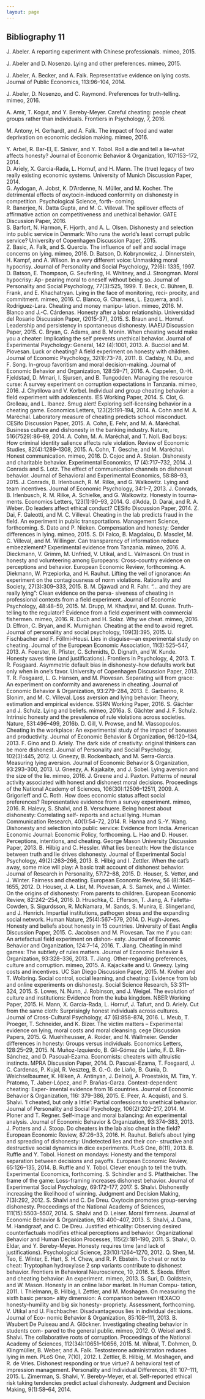 ```yaml
---
layout: page
---
```



## Bibliography 11

J. Abeler. A reporting experiment with Chinese professionals. mimeo, 2015.

J. Abeler and D. Nosenzo. Lying and other preferences. mimeo, 2015.

J. Abeler, A. Becker, and A. Falk. Representative evidence on lying costs. Journal of Public
Economics, 113:96–104, 2014.

J. Abeler, D. Nosenzo, and C. Raymond. Preferences for truth-telling. mimeo, 2016.

A. Amir, T. Kogut, and Y. Bereby-Meyer. Careful cheating: people cheat groups rather than
individuals. Frontiers in Psychology, 7, 2016.

M. Antony, H. Gerhardt, and A. Falk. The impact of food and water deprivation on economic
decision making. mimeo, 2016.

Y. Arbel, R. Bar-El, E. Siniver, and Y. Tobol. Roll a die and tell a lie–what affects honesty?
Journal of Economic Behavior & Organization, 107:153–172, 2014.  
D. Ariely, X. Garcia-Rada, L. Hornuf, and H. Mann. The (true) legacy of two really existing
economic systems. University of Munich Discussion Paper, 2014.  
G. Aydogan, A. Jobst, K. D’Ardenne, N. Müller, and M. Kocher. The detrimental effects of
oxytocin-induced conformity on dishonesty in competition. Psychological Science, forth-
coming.  
R. Banerjee, N. Datta Gupta, and M. C. Villeval. The spillover effects of affirmative action
on competitiveness and unethical behavior. GATE Discussion Paper, 2016.  
S. Barfort, N. Harmon, F. Hjorth, and A. L. Olsen. Dishonesty and selection into public
service in Denmark: Who runs the world’s least corrupt public service? University of
Copenhagen Discussion Paper, 2015.  
Z. Basic, A. Falk, and S. Quercia. The influence of self and social image concerns on lying.
mimeo, 2016.
D. Batson, D. Kobrynowicz, J. Dinnerstein, H. Kampf, and A. Wilson. In a very different
voice: Unmasking moral hypocrisy. Journal of Personality and Social Psychology, 72(6):
1335, 1997.
D. Batson, E. Thompson, G. Seuferling, H. Whitney, and J. Strongman. Moral hypocrisy: Ap-
pearing moral to oneself without being so. Journal of Personality and Social Psychology,
77(3):525, 1999.
T. Beck, C. Bühren, B. Frank, and E. Khachatryan. Lying in the face of monitoring, reci-
procity, and commitment. mimeo, 2016.
C. Blanco, G. Charness, L. Ezquerra, and I. Rodriguez-Lara. Cheating and money manipu-
lation. mimeo, 2016.
M. Blanco and J.-C. Cárdenas. Honesty after a labor relationship. Universidad del Rosario
Discussion Paper, (2015-37), 2015.
S. Braun and L. Hornuf. Leadership and persistency in spontaneous dishonesty. IAAEU
Discussion Paper, 2015.
C. Bryan, G. Adams, and B. Monin. When cheating would make you a cheater: Implicating
the self prevents unethical behavior. Journal of Experimental Psychology: General, 142
(4):1001, 2013.
A. Bucciol and M. Piovesan. Luck or cheating? A field experiment on honesty with children.
Journal of Economic Psychology, 32(1):73–78, 2011.
B. Cadsby, N. Du, and F. Song. In-group favoritism and moral decision-making. Journal of
Economic Behavior and Organization, 128:59–71, 2016.
A. Cappelen, O.-H. Fjeldstad, D. Mmari, I. Sjursen, and B. Tungodden. Managing the
resource curse: A survey experiment on corruption expectations in Tanzania. mimeo,
2016.
J. Chytilova and V. Korbel. Individual and group cheating behavior: a field experiment with
adolescents. IES Working Paper, 2014.
S. Clot, G. Grolleau, and L. Ibanez. Smug alert! Exploring self-licensing behavior in a cheating
game. Economics Letters, 123(2):191–194, 2014.
A. Cohn and M. A. Maréchal. Laboratory measure of cheating predicts school misconduct.
CESifo Discussion Paper, 2015.
A. Cohn, E. Fehr, and M. A. Maréchal. Business culture and dishonesty in the banking
industry. Nature, 516(7529):86–89, 2014.
A. Cohn, M. A. Maréchal, and T. Noll. Bad boys: How criminal identity salience affects rule
violation. Review of Economic Studies, 82(4):1289–1308, 2015.
A. Cohn, T. Gesche, and M. Maréchal. Honest communication. mimeo, 2016.
D. Cojoc and A. Stoian. Dishonesty and charitable behavior. Experimental Economics, 17
(4):717–732, 2014.
J. Conrads and S. Lotz. The effect of communication channels on dishonest behavior. Journal
of Behavioral and Experimental Economics, 58:88–93, 2015.
J. Conrads, B. Irlenbusch, R. M. Rilke, and G. Walkowitz. Lying and team incentives. Journal
of Economic Psychology, 34:1–7, 2013.
J. Conrads, B. Irlenbusch, R. M. Rilke, A. Schielke, and G. Walkowitz. Honesty in tourna-
ments. Economics Letters, 123(1):90–93, 2014.
G. d’Adda, D. Darai, and R. A. Weber. Do leaders affect ethical conduct? CESifo Discussion
Paper, 2014.
Z. Dai, F. Galeotti, and M. C. Villeval. Cheating in the lab predicts fraud in the field. An
experiment in public transportations. Management Science, forthcoming.
S. Dato and P. Nieken. Compensation and honesty: Gender differences in lying. mimeo, 2015.
S. Di Falco, B. Magdalou, D. Masclet, M. C. Villeval, and M. Willinger. Can transparency of
information reduce embezzlement? Experimental evidence from Tanzania. mimeo, 2016.
A. Dieckmann, V. Grimm, M. Unfried, V. Utikal, and L. Valmasoni. On trust in honesty
and volunteering among Europeans: Cross-country evidence on perceptions and behavior.
European Economic Review, forthcoming.
A. Diekmann, W. Przepiorka, and H. Rauhut. Lifting the veil of ignorance: An experiment
on the contagiousness of norm violations. Rationality and Society, 27(3):309–333, 2015.
B. M. Djawadi and R. Fahr. “... and they are really lying”: Clean evidence on the perva-
siveness of cheating in professional contexts from a field experiment. Journal of Economic
Psychology, 48:48–59, 2015.
M. Drupp, M. Khadjavi, and M. Quaas. Truth-telling to the regulator? Evidence from a field
experiment with commercial fishermen. mimeo, 2016.
R. Duch and H. Solaz. Why we cheat. mimeo, 2016.
D. Effron, C. Bryan, and K. Murnighan. Cheating at the end to avoid regret. Journal of
personality and social psychology, 109(3):395, 2015.
U. Fischbacher and F. Föllmi-Heusi. Lies in disguise—an experimental study on cheating.
Journal of the European Economic Association, 11(3):525–547, 2013.
A. Foerster, R. Pfister, C. Schmidts, D. Dignath, and W. Kunde. Honesty saves time (and
justifications). Frontiers in Psychology, 4, 2013.
T. R. Fosgaard. Asymmetric default bias in dishonesty–how defaults work but only when in
one’s favor. University of Copenhagen Discussion Paper, 2013.
T. R. Fosgaard, L. G. Hansen, and M. Piovesan. Separating will from grace: An experiment
on conformity and awareness in cheating. Journal of Economic Behavior & Organization,
93:279–284, 2013.
E. Garbarino, R. Slonim, and M. C. Villeval. Loss aversion and lying behavior: Theory,
estimation and empirical evidence. SSRN Working Paper, 2016.
S. Gächter and J. Schulz. Lying and beliefs. mimeo, 2016a.
S. Gächter and J. F. Schulz. Intrinsic honesty and the prevalence of rule violations across
societies. Nature, 531:496–499, 2016b.
D. Gill, V. Prowse, and M. Vlassopoulos. Cheating in the workplace: An experimental study
of the impact of bonuses and productivity. Journal of Economic Behavior & Organization,
96:120–134, 2013.
F. Gino and D. Ariely. The dark side of creativity: original thinkers can be more dishonest.
Journal of Personality and Social Psychology, 102(3):445, 2012.
U. Gneezy, B. Rockenbach, and M. Serra-Garcia. Measuring lying aversion. Journal of
Economic Behavior & Organization, 93:293–300, 2013.
U. Gneezy, A. Kajakaite, and J. Sobel. Lying aversion and the size of the lie. mimeo, 2016.
J. Greene and J. Paxton. Patterns of neural activity associated with honest and dishonest
moral decisions. Proceedings of the National Academy of Sciences, 106(30):12506–12511,
2009.
A. Grigorieff and C. Roth. How does economic status affect social preferences? Representative
evidence from a survey experiment. mimeo, 2016.
R. Halevy, S. Shalvi, and B. Verschuere. Being honest about dishonesty: Correlating self-
reports and actual lying. Human Communication Research, 40(1):54–72, 2014.
R. Hanna and S.-Y. Wang. Dishonesty and selection into public service: Evidence from India.
American Economic Journal: Economic Policy, forthcoming.
L. Hao and D. Houser. Perceptions, intentions, and cheating. George Mason University
Discussion Paper, 2013.
B. Hilbig and C. Hessler. What lies beneath: How the distance between truth and lie drives
dishonesty. Journal of Experimental Social Psychology, 49(2):263–266, 2013.
B. Hilbig and I. Zettler. When the cat’s away, some mice will play: A basic trait account of
dishonest behavior. Journal of Research in Personality, 57:72–88, 2015.
D. Houser, S. Vetter, and J. Winter. Fairness and cheating. European Economic Review, 56
(8):1645–1655, 2012.
D. Houser, J. A. List, M. Piovesan, A. S. Samek, and J. Winter. On the origins of dishonesty:
From parents to children. European Economic Review, 82:242–254, 2016.
D. Hruschka, C. Efferson, T. Jiang, A. Falletta-Cowden, S. Sigurdsson, R. McNamara,
M. Sands, S. Munira, E. Slingerland, and J. Henrich. Impartial institutions, pathogen
stress and the expanding social network. Human Nature, 25(4):567–579, 2014.
D. Hugh-Jones. Honesty and beliefs about honesty in 15 countries. University of East Anglia
Discussion Paper, 2015.
C. Jacobsen and M. Piovesan. Tax me if you can: An artefactual field experiment on dishon-
esty. Journal of Economic Behavior and Organization, 124:7–14, 2016.
T. Jiang. Cheating in mind games: The subtlety of rules matters. Journal of Economic
Behavior & Organization, 93:328–336, 2013.
T. Jiang. Other-regarding preferences, culture and corruption. mimeo, 2015.
A. Kajackaite and U. Gneezy. Lying costs and incentives. UC San Diego Discussion Paper,
2015.
M. Kroher and T. Wolbring. Social control, social learning, and cheating: Evidence from lab
and online experiments on dishonesty. Social Science Research, 53:311–324, 2015.
S. Lowes, N. Nunn, J. Robinson, and J. Weigel. The evolution of culture and institutions:
Evidence from the kuba kingdom. NBER Working Paper, 2015.
H. Mann, X. Garcia-Rada, L. Hornuf, J. Tafurt, and D. Ariely. Cut from the same cloth:
Surprisingly honest individuals across cultures. Journal of Cross-Cultural Psychology, 47
(6):858–874, 2016.
L. Meub, T. Proeger, T. Schneider, and K. Bizer. The victim matters – Experimental evidence
on lying, moral costs and moral cleansing. cege Discussion Papers, 2015.
G. Muehlheusser, A. Roider, and N. Wallmeier. Gender differences in honesty: Groups versus
individuals. Economics Letters, 128:25–29, 2015.
N. Muñoz-Izquierdo, B. Gil-Gómez de Liaño, F. D. Rin-Sánchez, and D. Pascual-Ezama.
Economists: cheaters with altruistic instincts. MPRA Discussion Paper, 2014.
D. Pascual-Ezama, T. Fosgaard, J. C. Cardenas, P. Kujal, R. Veszteg, B. G.-G. de Liaño,
B. Gunia, D. Weichselbaumer, K. Hilken, A. Antinyan, J. Delnoij, A. Proestakis, M. Tira,
Y. Pratomo, T. Jaber-López, and P. Brañas-Garza. Context-dependent cheating: Exper-
imental evidence from 16 countries. Journal of Economic Behavior & Organization, 116:
379–386, 2015.
E. Peer, A. Acquisti, and S. Shalvi. ’I cheated, but only a little’: Partial confessions to
unethical behavior. Journal of Personality and Social Psychology, 106(2):202–217, 2014.
M. Ploner and T. Regner. Self-image and moral balancing: An experimental analysis. Journal
of Economic Behavior & Organization, 93:374–383, 2013.
J. Potters and J. Stoop. Do cheaters in the lab also cheat in the field? European Economic
Review, 87:26–33, 2016.
H. Rauhut. Beliefs about lying and spreading of dishonesty: Undetected lies and their con-
structive and destructive social dynamics in dice experiments. PLoS One, 8(11), 2013.
B. Ruffle and Y. Tobol. Honest on mondays: Honesty and the temporal separation between
decisions and payoffs. European Economic Review, 65:126–135, 2014.
B. Ruffle and Y. Tobol. Clever enough to tell the truth. Experimental Economics, forthcoming.
S. Schindler and S. Pfattheicher. The frame of the game: Loss-framing increases dishonest
behavior. Journal of Experimental Social Psychology, 69:172–177, 2017.
S. Shalvi. Dishonestly increasing the likelihood of winning. Judgment and Decision Making,
7(3):292, 2012.
S. Shalvi and C. De Dreu. Oxytocin promotes group-serving dishonesty. Proceedings of the
National Academy of Sciences, 111(15):5503–5507, 2014.
S. Shalvi and D. Leiser. Moral firmness. Journal of Economic Behavior & Organization, 93:
400–407, 2013.
S. Shalvi, J. Dana, M. Handgraaf, and C. De Dreu. Justified ethicality: Observing desired
counterfactuals modifies ethical perceptions and behavior. Organizational Behavior and
Human Decision Processes, 115(2):181–190, 2011.
S. Shalvi, O. Eldar, and Y. Bereby-Meyer. Honesty requires time (and lack of justifications).
Psychological Science, 23(10):1264–1270, 2012.
Q. Shen, M. Teo, E. Winter, E. Hart, S. H. Chew, and R. P. Ebstein. To cheat or not to
cheat: Tryptophan hydroxylase 2 snp variants contribute to dishonest behavior. Frontiers
in Behavioral Neuroscience, 10, 2016.
S. Škoda. Effort and cheating behavior: An experiment. mimeo, 2013.
S. Suri, D. Goldstein, and W. Mason. Honesty in an online labor market. In Human Compu-
tation, 2011.
I. Thielmann, B. Hilbig, I. Zettler, and M. Moshagen. On measuring the sixth basic person-
ality dimension: A comparison between HEXACO honesty-humility and big six honesty-
propriety. Assessment, forthcoming.
V. Utikal and U. Fischbacher. Disadvantageous lies in individual decisions. Journal of Eco-
nomic Behavior & Organization, 85:108–111, 2013.
B. Waubert De Puiseau and A. Glöckner. Investigating cheating behavior in students com-
pared to the general public. mimeo, 2012.
O. Weisel and S. Shalvi. The collaborative roots of corruption. Proceedings of the National
Academy of Sciences, 112(34):10651–10656, 2015.
M. Wibral, T. Dohmen, D. Klingmüller, B. Weber, and A. Falk. Testosterone administration
reduces lying in men. PLoS One, 7(10), 2012.
I. Zettler, B. Hilbig, M. Moshagen, and R. de Vries. Dishonest responding or true virtue?
A behavioral test of impression management. Personality and Individual Differences, 81:
107–111, 2015.
L. Zimerman, S. Shalvi, Y. Bereby-Meyer, et al. Self-reported ethical risk taking tendencies
predict actual dishonesty. Judgment and Decision Making, 9(1):58–64, 2014.
